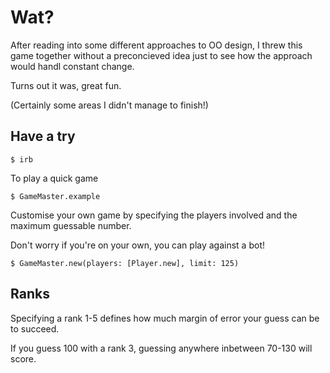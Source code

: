 # Wat?

After reading into some different approaches to OO design, I threw this game together without a preconcieved idea just to see how the approach would handl constant change.

Turns out it was, great fun.

(Certainly some areas I didn't manage to finish!)

## Have a try

```
$ irb
```

To play a quick game
```
$ GameMaster.example
```

Customise your own game by specifying the players involved and the maximum guessable number.

Don't worry if you're on your own, you can play against a bot!

```
$ GameMaster.new(players: [Player.new], limit: 125)
```

## Ranks

Specifying a rank 1-5 defines how much margin of error your guess can be to succeed.

If you guess 100 with a rank 3, guessing anywhere inbetween 70-130 will score.